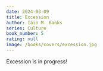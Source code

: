 ```yaml
---
date: 2024-03-09
title: Excession
author: Iain M. Banks
series: Culture
book_number: 5
rating: null
image: /books/covers/excession.jpg
---
```


<span class="book-title">Excession</span> is in progress!
